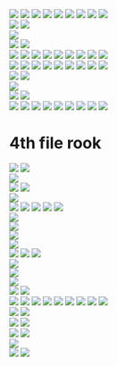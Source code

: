 <html>
<head>
  <link rel="stylesheet" href="stylesheet.css">

</head>
<body>
<div class="wrap">
<div class="grid">

<img src="GoteLance.svg" class="piece">
<img src="GoteKnight.svg" class="piece">
<img src="GoteSilver.svg" class="piece">
<img src="GoteGold.svg" class="piece">
<img src="GoteKing.svg" class="piece">
<img src="GoteGold.svg" class="piece">
<img src="GotePromotedSilver.svg" class="piece">
<img src="GotePromotedKnight.svg" class="piece">
<img src="GotePromotedLance.svg" class="piece">

<div class="epiece"></div>
<img src="GoteRook.svg" class="piece">
<img src="GoteDragon.svg" class="piece">
<div class="epiece"></div>
<img src="GoteJewel.svg" class="piece">
<div class="epiece"></div>
<img src="GoteHorse.svg" class="piece">
<img src="GoteBishop.svg" class="piece">
<div class="epiece"></div>

<img src="GotePawn.svg" class="piece">
<img src="GotePawn.svg" class="piece">
<img src="GotePawn.svg" class="piece">
<img src="GotePawn.svg" class="piece">
<img src="GotePawn.svg" class="piece">
<img src="GotePawn.svg" class="piece">
<img src="GotePawn.svg" class="piece">
<img src="GotePawn.svg" class="piece">
<img src="GoteTokin.svg" class="piece">

<div class="epiece"></div>
<div class="epiece"></div>
<div class="epiece"></div>
<div class="epiece"></div>
<div class="epiece"></div>
<div class="epiece"></div>
<div class="epiece"></div>
<div class="epiece"></div>
<div class="epiece"></div>

<div class="epiece"></div>
<div class="epiece"></div>
<div class="epiece"></div>
<div class="epiece"></div>
<div class="epiece"></div>
<div class="epiece"></div>
<div class="epiece"></div>
<div class="epiece"></div>
<div class="epiece"></div>

<div class="epiece"></div>
<div class="epiece"></div>
<div class="epiece"></div>
<div class="epiece"></div>
<div class="epiece"></div>
<div class="epiece"></div>
<div class="epiece"></div>
<div class="epiece"></div>
<div class="epiece"></div>

<img src="SentePawn.svg" class="piece">
<img src="SentePawn.svg" class="piece">
<img src="SentePawn.svg" class="piece">
<img src="SentePawn.svg" class="piece">
<img src="SentePawn.svg" class="piece">
<img src="SentePawn.svg" class="piece">
<img src="SentePawn.svg" class="piece">
<img src="SentePawn.svg" class="piece">
<img src="SenteTokin.svg" class="piece">

<div class="epiece"></div>
<img src="SenteBishop.svg" class="piece">
<img src="SenteHorse.svg" class="piece">
<div class="epiece"></div>
<img src="SenteJewel.svg" class="piece">
<div class="epiece"></div>
<img src="SenteDragon.svg" class="piece">
<img src="SenteRook.svg" class="piece">
<div class="epiece"></div>

<img src="SenteLance.svg" class="piece">
<img src="SenteKnight.svg" class="piece">
<img src="SenteSilver.svg" class="piece">
<img src="SenteGold.svg" class="piece">
<img src="SenteKing.svg" class="piece">
<img src="SenteGold.svg" class="piece">
<img src="SentePromotedSilver.svg" class="piece">
<img src="SentePromotedKnight.svg" class="piece">
<img src="SentePromotedLance.svg" class="piece">

</div>
</div>

<h1>4th file rook</h1>

<div class="wrap">
<div class="grid">

<img src="GoteLance.svg" class="piece">
<img src="GoteKnight.svg" class="piece">
<div class="epiece"></div>
<div class="epiece"></div>
<div class="epiece"></div>
<img src="GoteGold.svg" class="piece">
<div class="epiece"></div>
<img src="GoteKnight.svg" class="piece">
<img src="GoteLance.svg" class="piece">


<div class="epiece"></div>
<img src="GoteRook.svg" class="piece">
<div class="epiece"></div>
<img src="GoteSilver.svg" class="piece">
<img src="GoteGold.svg" class="piece">
<img src="GoteSilver.svg" class="piece">
<img src="GoteJewel.svg" class="piece">
<img src="GoteBishop.svg" class="piece">
<div class="epiece"></div>


<div class="epiece"></div>
<div class="epiece"></div>
<div class="epiece"></div>
<img src="GotePawn.svg" class="piece">
<div class="epiece"></div>
<img src="GotePawn.svg" class="piece">
<div class="epiece"></div>
<img src="GotePawn.svg" class="piece">
<div class="epiece"></div>

<img src="GotePawn.svg" class="piece">
<div class="epiece"></div>
<img src="GotePawn.svg" class="piece">
<img src="GoteSilver.svg" class="piece">
<img src="GotePawn.svg" class="piece">
<div class="epiece"></div>
<img src="GotePawn.svg" class="piece">
<div class="epiece"></div>
<img src="GotePawn.svg" class="piece">

<div class="epiece"></div>
<img src="GotePawn.svg" class="piece">
<div class="epiece"></div>
<div class="epiece"></div>
<div class="epiece"></div>
<div class="epiece"></div>
<div class="epiece"></div>
<div class="epiece"></div>
<div class="epiece"></div>

<div class="epiece"></div>
<div class="epiece"></div>
<img src="SentePawn.svg" class="piece">
<img src="SentePawn.svg" class="piece">
<div class="epiece"></div>
<div class="epiece"></div>
<div class="epiece"></div>
<div class="epiece"></div>
<img src="SentePawn.svg" class="piece">


<img src="SentePawn.svg" class="piece">
<img src="SentePawn.svg" class="piece">
<img src="SenteBishop.svg" class="piece">
<img src="SenteSilver.svg" class="piece">
<img src="SentePawn.svg" class="piece">
<img src="SentePawn.svg" class="piece">
<img src="SentePawn.svg" class="piece">
<img src="SentePawn.svg" class="piece">
<div class="epiece"></div>

<div class="epiece"></div>
<div class="epiece"></div>
<div class="epiece"></div>
<img src="SenteRook.svg" class="piece">
<img src="SenteGold.svg" class="piece">
<div class="epiece"></div>
<img src="SenteSilver.svg" class="piece">
<img src="SenteJewel.svg" class="piece">
<div class="epiece"></div>

<img src="SenteLance.svg" class="piece">
<img src="SenteKnight.svg" class="piece">
<div class="epiece"></div>
<div class="epiece"></div>
<div class="epiece"></div>
<img src="SenteGold.svg" class="piece">
<div class="epiece"></div>
<img src="SenteKnight.svg" class="piece">
<img src="SenteLance.svg" class="piece">

</div>
</div>


</body>
</html>
